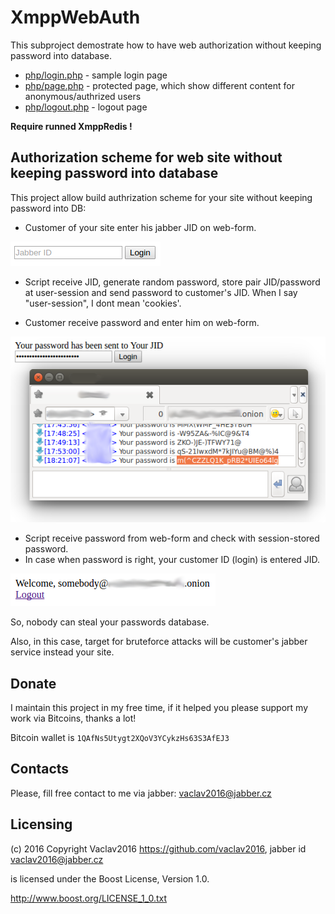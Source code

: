 # XmppWebAuth

This subproject demostrate how to have web authorization without keeping password into database.

* [php/login.php](php/login.php) - sample login page
* [php/page.php](php/page.php) - protected page, which show different content for anonymous/authrized users
* [php/logout.php](php/logout.php) - logout page

**Require runned XmppRedis !**

## Authorization scheme for web site without keeping password into database

This project allow build authrization scheme for your site without keeping password into DB:

* Customer of your site enter his jabber JID on web-form.

![Authorization scheme for web site without keeping password into database Step 1](step1.png)

* Script receive JID, generate random password, store pair JID/password at user-session and send password to customer's JID. When I say "user-session", I dont mean 'cookies'.

* Customer receive password and enter him on web-form.

![Authorization scheme for web site without keeping password into database Step 2](step2.png)

* Script receive password from web-form and check with session-stored password.
* In case when password is right, your customer ID (login) is entered JID.

![Authorization scheme for web site without keeping password into database Step 3](step3.png)

So, nobody can steal your passwords database.

Also, in this case, target for bruteforce attacks will be customer's jabber service instead your site.

## Donate

I maintain this project in my free time, if it helped you please support my work via Bitcoins, thanks a lot! 

Bitcoin wallet is `1QAfNs5Utygt2XQoV3YCykzHs63S3AfEJ3`

## Contacts

Please, fill free contact to me via jabber: vaclav2016@jabber.cz

## Licensing

(c) 2016 Copyright Vaclav2016 https://github.com/vaclav2016, jabber id vaclav2016@jabber.cz

is licensed under the Boost License, Version 1.0.

<http://www.boost.org/LICENSE_1_0.txt>
